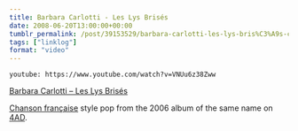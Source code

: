 ```yaml
---
title: Barbara Carlotti - Les Lys Brisés
date: 2008-06-20T13:00:00+00:00
tumblr_permalink: /post/39153529/barbara-carlotti-les-lys-bris%C3%A9s-chanson
tags: ["linklog"]
format: "video"
---
```


`youtube: https://www.youtube.com/watch?v=VNUu6z38Zww`

[Barbara Carlotti &#8211; Les Lys Brisés][1]

[Chanson française][2] style pop from the 2006 album of the same name on [4AD][3].

[1]: https://www.youtube.com/watch?v=VNUu6z38Zww
[2]: http://en.wikipedia.org/wiki/French_popular_music
[3]: http://www.4ad.com/
